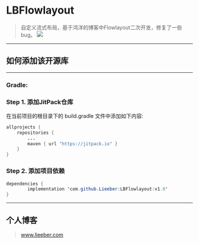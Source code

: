 # LBFlowlayout
> 自定义流式布局，基于鸿洋的博客中Flowlayout二次开发，修复了一些bug。
![](https://ws1.sinaimg.cn/large/5cc1a78ely1fsq25ka03yj20d507n75c.jpg)
---
## 如何添加该开源库

---
### Gradle:
### Step 1. 添加JitPack仓库
在当前项目的根目录下的 build.gradle 文件中添加如下内容:
```java
allprojects {
    repositories {
        ...
        maven { url "https://jitpack.io" }
    }
}
```
### Step 2. 添加项目依赖
```java
dependencies {
        implementation 'com.github.Lieeber:LBFlowlayout:v1.0'
}
```
---
## 个人博客
> www.lieeber.com
